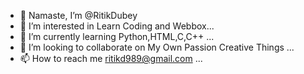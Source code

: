 - 👋 Namaste, I’m @RitikDubey
- 👀 I’m interested in Learn Coding and Webbox...
- 🌱 I’m currently learning Python,HTML,C,C++ ...
- 💞️ I’m looking to collaborate on My Own Passion Creative Things  ...
- 📫 How to reach me ritikd989@gmail.com ...

<!---
Ritik4038/Ritik4038 is a ✨ special ✨ repository because its `README.md` (this file) appears on your GitHub profile.
You can click the Preview link to take a look at your changes.
--->
